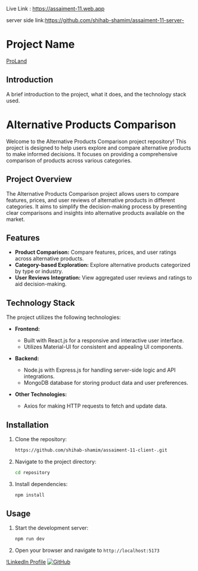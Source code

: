 

 Live Link : https://assaiment-11.web.app

 server side link:https://github.com/shihab-shamim/assaiment-11-server-



# Project Name

<a href="https://assaiment-11.web.app">ProLand</a>


## Introduction
A brief introduction to the project, what it does, and the technology stack used.

# Alternative Products Comparison

Welcome to the Alternative Products Comparison project repository! This project is designed to help users explore and compare alternative products to make informed decisions. It focuses on providing a comprehensive comparison of products across various categories.

## Project Overview

The Alternative Products Comparison project allows users to compare features, prices, and user reviews of alternative products in different categories. It aims to simplify the decision-making process by presenting clear comparisons and insights into alternative products available on the market.

## Features

- **Product Comparison:** Compare features, prices, and user ratings across alternative products.
- **Category-based Exploration:** Explore alternative products categorized by type or industry.
- **User Reviews Integration:** View aggregated user reviews and ratings to aid decision-making.

## Technology Stack

The project utilizes the following technologies:

- **Frontend:**
  - Built with React.js for a responsive and interactive user interface.
  - Utilizes Material-UI for consistent and appealing UI components.

- **Backend:**
  - Node.js with Express.js for handling server-side logic and API integrations.
  - MongoDB database for storing product data and user preferences.

- **Other Technologies:**
  
  - Axios for making HTTP requests to fetch and update data.

## Installation
1. Clone the repository:
    ```bash
   https://github.com/shihab-shamim/assaiment-11-client-.git
    ```
2. Navigate to the project directory:
    ```bash
    cd repository
    ```
3. Install dependencies:
    ```bash
    npm install
    ```

## Usage
1. Start the development server:
    ```bash
    npm run dev 
    ```
2. Open your browser and navigate to `http://localhost:5173`





[!LinkedIn Profile](https://www.linkedin.com/in/shihabshamim)
[![GitHub](https://img.shields.io/badge/GitHub-username-lightgrey)](https://github.com/shihab-shamim)


